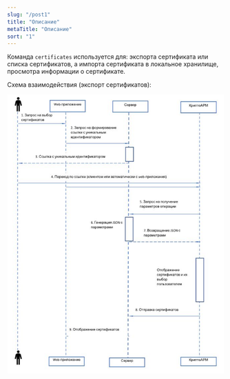 ```yaml
---
slug: "/post1"
title: "Описание"
metaTitle: "Описание"
sort: "1"
---
```



Команда `certificates` используется для: экспорта сертификата или списка сертификатов, а импорта сертификата в локальное хранилище, просмотра информации о сертификате. 

Схема взаимодействия (экспорт сертификатов):

![Схема](./images/certificates.png "Схема")


